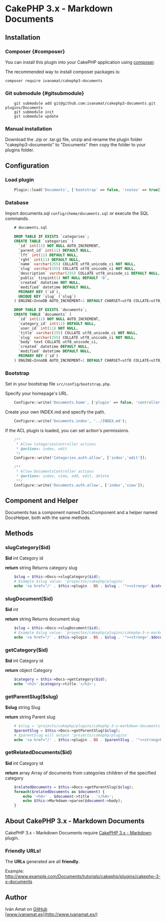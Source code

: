 # CakePHP 3.x - Markdown Documents

## Installation

### Composer {#composer}

You can install this plugin into your CakePHP application using [composer](http://getcomposer.org).

The recommended way to install composer packages is:

```
composer require ivanamat/cakephp3-documents
```

### Git submodule {#gitsubmodule}

```
    git submodule add git@github.com:ivanamat/cakephp3-documents.git plugins/Documents
    git submodule init
    git submodule update
```

### Manual installation

Download the .zip or .tar.gz file, unzip and rename the plugin folder "cakephp3-documents" to "Documents" then copy the folder to your plugins folder.

## Configuration

### Load plugin

```php
    Plugin::load('Documents', ['bootstrap' => false, 'routes' => true]);
```

### Database

Import documents.sql `config/cheme/documents.sql` or execute the SQL commands.

```sql
    # documents.sql

    DROP TABLE IF EXISTS `categories`;
    CREATE TABLE `categories` (
      `id` int(11) NOT NULL AUTO_INCREMENT,
      `parent_id` int(11) DEFAULT NULL,
      `lft` int(11) DEFAULT NULL,
      `rght` int(11) DEFAULT NULL,
      `name` varchar(255) COLLATE utf8_unicode_ci NOT NULL,
      `slug` varchar(255) COLLATE utf8_unicode_ci NOT NULL,
      `description` varchar(255) COLLATE utf8_unicode_ci DEFAULT NULL,
      `public` tinyint(1) NOT NULL DEFAULT '0',
      `created` datetime NOT NULL,
      `modified` datetime DEFAULT NULL,
      PRIMARY KEY (`id`),
      UNIQUE KEY `slug` (`slug`)
    ) ENGINE=InnoDB AUTO_INCREMENT=1 DEFAULT CHARSET=utf8 COLLATE=utf8_unicode_ci;

    DROP TABLE IF EXISTS `documents`;
    CREATE TABLE `documents` (
      `id` int(11) NOT NULL AUTO_INCREMENT,
      `category_id` int(11) DEFAULT NULL,
      `user_id` int(11) NOT NULL,
      `title` varchar(255) COLLATE utf8_unicode_ci NOT NULL,
      `slug` varchar(255) COLLATE utf8_unicode_ci NOT NULL,
      `body` text COLLATE utf8_unicode_ci,
      `created` datetime DEFAULT NULL,
      `modified` datetime DEFAULT NULL,
      PRIMARY KEY (`id`)
    ) ENGINE=InnoDB AUTO_INCREMENT=1 DEFAULT CHARSET=utf8 COLLATE=utf8_unicode_ci;
```

### Bootstrap

Set in your bootstrap file `src/config/bootstrap.php`.

Specify your homepage's URL.
```php
    Configure::write('Documents.home', ['plugin' => false, 'controller' => 'Pages', 'action' => 'display', 'home']);
```

Create your own INDEX.md and specify the path.
```php
    Configure::write('Documents.index', '../INDEX.md');
```

If the ACL plugin is loaded, you can set action's permissions.
```php
    /**
     * Allow CategoriesController actions
     * @actions: index, edit
     */
    Configure::write('Categories.auth.allow', ['index','edit']);

    /**
     * Allow DocumentsController actions
     * @actions: index, view, add, edit, delete
     **/
    Configure::write('Documents.auth.allow', ['index','view']);
```

## Component and Helper

Documents has a component named DocsComponent and a helper named DocsHelper, both with the same methods.

## Methods

### slugCategory($id)

**$id** int Category id

**return** string Returns category slug

```php
    $slug = $this->Docs->slugCategory($id);
    # Example $slug value: 'proyectos/cakephp/plugins'
    echo '<a href="/' . $this->plugin . DS . $slug . '"><strong>'.$category->title.'</strong></a>';
```
     
### slugDocument($id)

**$id** int

**return** string Returns document slug

```php
    $slug = $this->Docs->slugDocument($id);
    # Example $slug value: 'proyectos/cakephp/plugins/cakephp-3-x-markdown-documents'
    echo '<a href="/' . $this->plugin . DS . $slug . '"><strong>'.$document->title.'</strong></a>';
```
     
### getCategory($id)

**$id** int Category id

**return** object Category

```php
    $category = $this->Docs->getCategory($id);
    echo '<h2>'.$category->title.'</h2>';
```
### getParentSlug($slug)

**$slug** string Slug

**return** string Parent slug

```php
    # $slug = 'projects/cakephp/plugins/cakephp-3-x-markdown-documents'
    $parentSlug = $this->Docs->getParentSlug($slug);
    # $parentSlug will output 'projects/cakephp/plugins'
    echo '<a href="/' . $this->plugin . DS . $parentSlug . '"><strong>Parent category</strong></a>';
```

### getRelatedDocuments($id)

**$id** int Category id

**return** array Array of documents from categories children of the specified category

```php
    $relatedDocuments = $this->Docs->getParentSlug($slug);
    foreach($relatedDocuments as $document) {
        echo '<h4>' . $document->title . '</h4>';
        echo $this->Markdown->parse($document->body);
    }
```

     
## About CakePHP 3.x - Markdown Documents

CakePHP 3.x - Markdown Documents require [CakePHP 3.x - Markdown](https://github.com/ivanamat/cakephp3-markdown) plugin.

### Friendly URLs!

The **URLs** generated are all **friendly**.

Example: http://www.example.com/Documents/tutorials/cakephp/plugins/cakephp-3-x-documents

## Author

Iván Amat on [GitHub](https://github.com/ivanamat)  
[www.ivanamat.es](http://www.ivanamat.es/)

